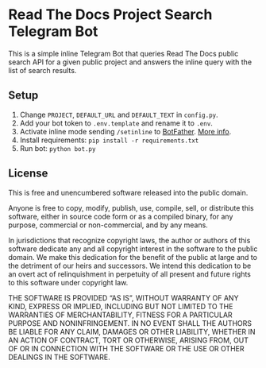 # Read The Docs Project Search Telegram Bot

This is a simple inline Telegram Bot that queries Read The Docs public search API for a given public project and answers the inline query with the list of search results.

## Setup

1. Change `PROJECT`, `DEFAULT_URL` and `DEFAULT_TEXT` in `config.py`.
2. Add your bot token to `.env.template` and rename it to `.env`.
3. Activate inline mode sending `/setinline` to [BotFather](https://botfather.t.me). [More info](https://core.telegram.org/bots/inline).
4. Install requirements: `pip install -r requirements.txt`
5. Run bot: `python bot.py`

## License

This is free and unencumbered software released into the public domain.

Anyone is free to copy, modify, publish, use, compile, sell, or distribute this software, either in source code form or as a compiled binary, for any purpose, commercial or non-commercial, and by any means.

In jurisdictions that recognize copyright laws, the author or authors of this software dedicate any and all copyright interest in the software to the public domain. We make this dedication for the benefit of the public at large and to the detriment of our heirs and successors. We intend this dedication to be an overt act of relinquishment in perpetuity of all present and future rights to this software under copyright law.

THE SOFTWARE IS PROVIDED “AS IS”, WITHOUT WARRANTY OF ANY KIND, EXPRESS OR IMPLIED, INCLUDING BUT NOT LIMITED TO THE WARRANTIES OF MERCHANTABILITY, FITNESS FOR A PARTICULAR PURPOSE AND NONINFRINGEMENT. IN NO EVENT SHALL THE AUTHORS BE LIABLE FOR ANY CLAIM, DAMAGES OR OTHER LIABILITY, WHETHER IN AN ACTION OF CONTRACT, TORT OR OTHERWISE, ARISING FROM, OUT OF OR IN CONNECTION WITH THE SOFTWARE OR THE USE OR OTHER DEALINGS IN THE SOFTWARE.